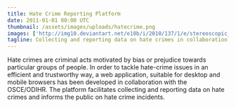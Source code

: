 ```yaml
---
title: Hate Crime Reporting Platform
date: 2011-01-01 00:00 UTC
thumbnail: /assets/images/uploads/hatecrime.png
images: ['http://img10.deviantart.net/e10b/i/2010/137/1/e/stereoscopic_deer_by_dvreflex.jpg', 'https://www.airtightinteractive.com/imgs/bg5.gif', 'http://3.bp.blogspot.com/_PXlNhN0sHR8/S_OMs8mOzzI/AAAAAAAAB3Q/VcIsU3Oc0gE/s1600/balloons+via+ffffound.jpg']
tagline: Collecting and reporting data on hate crimes in collaboration with the OSCE/ODIHR.
---
```


Hate crimes are criminal acts motivated by bias or prejudice towards particular groups of people. In order to tackle hate-crime issues in an efficient and trustworthy way, a web application, suitable for desktop and mobile browsers has been developed in collaboration with the OSCE/ODIHR.
The platform facilitates collecting and reporting data on hate crimes and informs the public on hate crime incidents.
